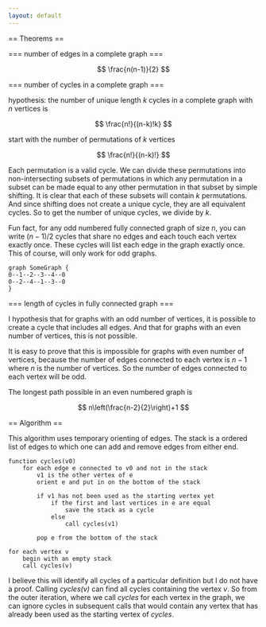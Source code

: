 ```yaml
---
layout: default
---
```


== Theorems ==

=== number of edges in a complete graph ===

$$
\frac{n(n-1)}{2}
$$

=== number of cycles in a complete graph ===

hypothesis: the number of unique length $k$ cycles in a complete graph with $n$ vertices is

$$
\frac{n!}{(n-k)!k}
$$

start with the number of permutations of $k$ vertices

$$
\frac{n!}{(n-k)!}
$$

Each permutation is a valid cycle.
We can divide these permutations into non-intersecting subsets of permutations in which any permutation in a subset can be made equal to any other permutation in that subset by simple shifting.
It is clear that each of these subsets will contain $k$ permutations.
And since shifting does not create a unique cycle, they are all equivalent cycles.
So to get the number of unique cycles, we divide by $k$.

Fun fact, for any odd numbered fully connected graph of size $n$, you can write $(n-1)/2$ cycles that share no edges and each touch each vertex exactly once.
These cycles will list each edge in the graph exactly once.
This of course, will only work for odd graphs.

    graph SomeGraph {
    0--1--2--3--4--0
    0--2--4--1--3--0
    }

=== length of cycles in fully connected graph ===

I hypothesis that for graphs with an odd number of vertices, it is possible to create a cycle that includes all edges.
And that for graphs with an even number of vertices, this is not possible.

It is easy to prove that this is impossible for graphs with even number of vertices, because the number of edges connected to each vertex is $n-1$ where $n$ is the number of vertices.
So the number of edges connected to each vertex will be odd.

The longest path possible in an even numbered graph is

$$
n\left(\frac{n-2}{2}\right)+1
$$

== Algorithm ==

This algorithm uses temporary orienting of edges.
The stack is a ordered list of edges to which one can add and remove edges from either end.

    function cycles(v0)
        for each edge e connected to v0 and not in the stack
            v1 is the other vertex of e
            orient e and put in on the bottom of the stack
    
            if v1 has not been used as the starting vertex yet
                if the first and last vertices in e are equal
                    save the stack as a cycle
                else
                    call cycles(v1)
    
            pop e from the bottom of the stack
    
    for each vertex v
        begin with an empty stack
        call cycles(v)
    
I believe this will identify all cycles of a particular definition but I do not have a proof.
Calling *cycles(v)* can find all cycles containing the vertex *v*.
So from the outer iteration, where we call *cycles* for each vertex in the graph, we can ignore cycles in subsequent calls
that would contain any vertex that has already been used as the starting vertex of *cycles*.
